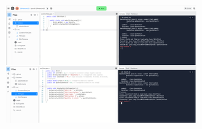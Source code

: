 ![Завдання 1.1](https://github.com/ppc-ntu-khpi/java-0-23Phantom23/blob/master/Solution/task1.1.png "Завдання 1.1")
![Завдання 1.2](https://github.com/ppc-ntu-khpi/java-0-23Phantom23/blob/master/Solution/task1.2.png "Завдання 1.2")